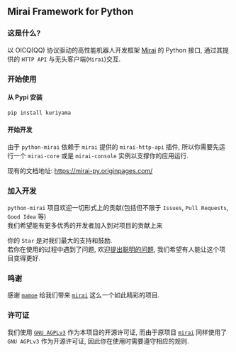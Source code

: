 ## Mirai Framework for Python

### 这是什么?
以 OICQ(QQ) 协议驱动的高性能机器人开发框架 [Mirai](https://github.com/mamoe/mirai) 的 Python 接口, 通过其提供的 `HTTP API` 与无头客户端(`Mirai`)交互.

### 开始使用
#### 从 Pypi 安装
``` bash
pip install kuriyama
```

#### 开始开发

由于 `python-mirai` 依赖于 `mirai` 提供的 `mirai-http-api` 插件, 所以你需要先运行一个 `mirai-core` 或是 `mirai-console` 实例以支撑你的应用运行.

现有的文档地址: https://mirai-py.originpages.com/

### 加入开发
`python-mirai` 项目欢迎一切形式上的贡献(包括但不限于 `Issues`, `Pull Requests`, `Good Idea` 等)  
我们希望能有更多优秀的开发者加入到对项目的贡献上来  

你的 `Star` 是对我们最大的支持和鼓励.  
若你在使用的过程中遇到了问题, 欢迎[提出聪明的问题](https://github.com/ryanhanwu/How-To-Ask-Questions-The-Smart-Way/blob/master/README-zh_CN.md), 我们希望有人能让这个项目变得更好.  

### 鸣谢
感谢 [`mamoe`](https://github.com/mamoe) 给我们带来 [`mirai`](https://github.com/mamoe/mirai) 这么一个如此精彩的项目.  

### 许可证
我们使用 [`GNU AGPLv3`](https://choosealicense.com/licenses/agpl-3.0/) 作为本项目的开源许可证, 而由于原项目 [`mirai`](https://github.com/mamoe/mirai) 同样使用了 `GNU AGPLv3` 作为开源许可证, 因此你在使用时需要遵守相应的规则.  
